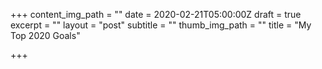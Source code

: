 +++
content_img_path = ""
date = 2020-02-21T05:00:00Z
draft = true
excerpt = ""
layout = "post"
subtitle = ""
thumb_img_path = ""
title = "My Top 2020 Goals"

+++

